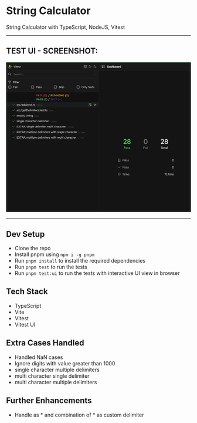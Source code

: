 # String Calculator

String Calculator with TypeScript, NodeJS, Vitest

---

## TEST UI - SCREENSHOT: 
<img src="test_result_ui.png"/>

---

## Dev Setup
- Clone the repo
- Install pnpm using `npm i -g pnpm`
- Run `pnpm install` to install the required dependencies
- Run `pnpm test` to run the tests
- Run `pnpm test:ui` to run the tests with interactive UI view in browser

## Tech Stack
- TypeScript
- Vite
- Vitest
- Vitest UI

## Extra Cases Handled
- Handled NaN cases
- Ignore digits with value greater than 1000
- single character multiple delimiters
- multi character single delimiter
- multi character multiple delimiters 

## Further Enhancements

- Handle as * and combination of * as custom delimiter